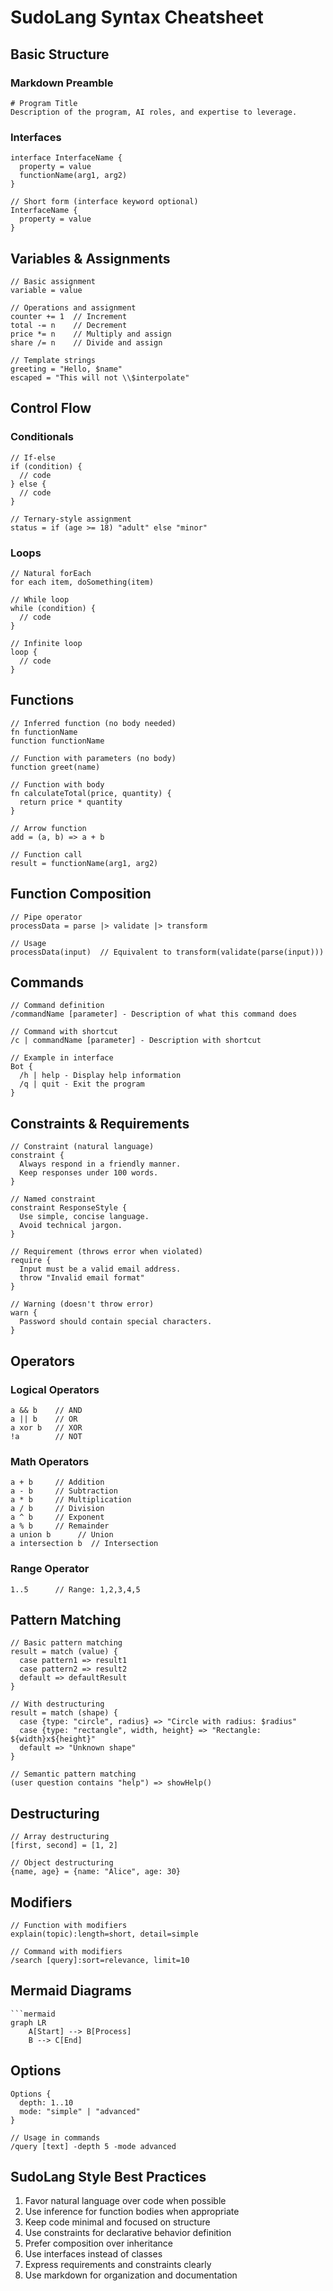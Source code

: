 # SudoLang Syntax Cheatsheet

## Basic Structure

### Markdown Preamble
```sudo
# Program Title
Description of the program, AI roles, and expertise to leverage.
```

### Interfaces
```sudo
interface InterfaceName {
  property = value
  functionName(arg1, arg2)
}

// Short form (interface keyword optional)
InterfaceName {
  property = value
}
```

## Variables & Assignments

```sudo
// Basic assignment
variable = value

// Operations and assignment
counter += 1  // Increment
total -= n    // Decrement
price *= n    // Multiply and assign
share /= n    // Divide and assign

// Template strings
greeting = "Hello, $name"
escaped = "This will not \\$interpolate"
```

## Control Flow

### Conditionals
```sudo
// If-else
if (condition) {
  // code
} else {
  // code
}

// Ternary-style assignment
status = if (age >= 18) "adult" else "minor"
```

### Loops
```sudo
// Natural forEach
for each item, doSomething(item)

// While loop
while (condition) {
  // code
}

// Infinite loop
loop {
  // code
}
```

## Functions

```sudo
// Inferred function (no body needed)
fn functionName
function functionName

// Function with parameters (no body)
function greet(name)

// Function with body
fn calculateTotal(price, quantity) {
  return price * quantity
}

// Arrow function
add = (a, b) => a + b

// Function call
result = functionName(arg1, arg2)
```

## Function Composition

```sudo
// Pipe operator
processData = parse |> validate |> transform

// Usage
processData(input)  // Equivalent to transform(validate(parse(input)))
```

## Commands

```sudo
// Command definition
/commandName [parameter] - Description of what this command does

// Command with shortcut
/c | commandName [parameter] - Description with shortcut

// Example in interface
Bot {
  /h | help - Display help information
  /q | quit - Exit the program
}
```

## Constraints & Requirements

```sudo
// Constraint (natural language)
constraint {
  Always respond in a friendly manner.
  Keep responses under 100 words.
}

// Named constraint
constraint ResponseStyle {
  Use simple, concise language.
  Avoid technical jargon.
}

// Requirement (throws error when violated)
require {
  Input must be a valid email address.
  throw "Invalid email format"
}

// Warning (doesn't throw error)
warn {
  Password should contain special characters.
}
```

## Operators

### Logical Operators
```sudo
a && b    // AND
a || b    // OR
a xor b   // XOR
!a        // NOT
```

### Math Operators
```sudo
a + b     // Addition
a - b     // Subtraction
a * b     // Multiplication
a / b     // Division
a ^ b     // Exponent
a % b     // Remainder
a union b      // Union
a intersection b  // Intersection
```

### Range Operator
```sudo
1..5      // Range: 1,2,3,4,5
```

## Pattern Matching

```sudo
// Basic pattern matching
result = match (value) {
  case pattern1 => result1
  case pattern2 => result2
  default => defaultResult
}

// With destructuring
result = match (shape) {
  case {type: "circle", radius} => "Circle with radius: $radius"
  case {type: "rectangle", width, height} => "Rectangle: ${width}x${height}"
  default => "Unknown shape"
}

// Semantic pattern matching
(user question contains "help") => showHelp()
```

## Destructuring

```sudo
// Array destructuring
[first, second] = [1, 2]

// Object destructuring
{name, age} = {name: "Alice", age: 30}
```

## Modifiers

```sudo
// Function with modifiers
explain(topic):length=short, detail=simple

// Command with modifiers
/search [query]:sort=relevance, limit=10
```

## Mermaid Diagrams

```sudo
```mermaid
graph LR
    A[Start] --> B[Process]
    B --> C[End]
```

## Options

```sudo
Options {
  depth: 1..10
  mode: "simple" | "advanced"
}

// Usage in commands
/query [text] -depth 5 -mode advanced
```

## SudoLang Style Best Practices

1. Favor natural language over code when possible
2. Use inference for function bodies when appropriate
3. Keep code minimal and focused on structure
4. Use constraints for declarative behavior definition
5. Prefer composition over inheritance
6. Use interfaces instead of classes
7. Express requirements and constraints clearly
8. Use markdown for organization and documentation
